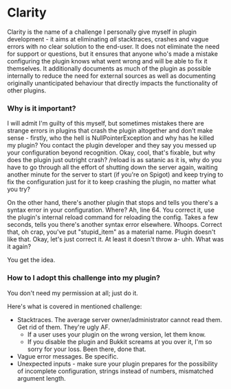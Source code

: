 # Clarity
Clarity is the name of a challenge I personally give myself in plugin development - it aims at eliminating *all* stacktraces, crashes and vague errors with no clear solution to the end-user. It does not eliminate the need for support or questions, but it ensures that anyone who's made a mistake configuring the plugin knows what went wrong and will be able to fix it themselves. It additionally documents as much of the plugin as possible internally to reduce the need for external sources as well as documenting originally unanticipated behaviour that directly impacts the functionality of other plugins.

### Why is it important?
I will admit I'm guilty of this myself, but sometimes mistakes there are strange errors in plugins that crash the plugin altogether and don't make sense - firstly, who the hell is NullPointerException and why has he killed my plugin? You contact the plugin developer and they say you messed up your configuration beyond recognition. Okay, cool, that's fixable, but why does the plugin just outright crash? /reload is as satanic as it is, why do you have to go through all the effort of shutting down the server again, waiting another minute for the server to start (if you're on Spigot) and keep trying to fix the configuration just for it to keep crashing the plugin, no matter what you try?

On the other hand, there's another plugin that stops and tells you there's a syntax error in your configuration. Where? Ah, line 64. You correct it, use the plugin's internal reload command for reloading the config. Takes a few seconds, tells you there's another syntax error elsewhere. Whoops. Correct that, oh crap, you've put "stupid_item" as a material name. Plugin doesn't like that. Okay, let's just correct it. At least it doesn't throw a- uhh. What was it again? 

You get the idea.

### How to I adopt this challenge into my plugin?
You don't need my permission at all; just do it.

Here's what is covered in mentioned challenge:
- Stacktraces. The average server owner/administrator cannot read them. Get rid of them. They're ugly AF. 
  - If a user uses your plugin on the wrong version, let them know.
  - If you disable the plugin and Bukkit screams at you over it, I'm so sorry for your loss. Been there, done that.
- Vague error messages. Be specific.
- Unexpected inputs - make sure your plugin prepares for the possibility of incomplete configuration, strings instead of numbers, mismatched argument length.
